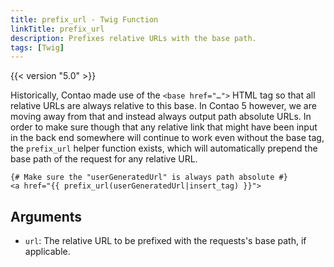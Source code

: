 ```yaml
---
title: prefix_url - Twig Function
linkTitle: prefix_url
description: Prefixes relative URLs with the base path.
tags: [Twig]
---
```


{{< version "5.0" >}}

Historically, Contao made use of the `<base href="…">` HTML tag so that all relative URLs are always relative to this
base. In Contao 5 however, we are moving away from that and instead always output path absolute URLs. In order to make
sure though that any relative link that might have been input in the back end somewhere will continue to work even
without the base tag, the `prefix_url` helper function exists, which will automatically prepend the base path of the
request for any relative URL.

```twig
{# Make sure the "userGeneratedUrl" is always path absolute #}
<a href="{{ prefix_url(userGeneratedUrl|insert_tag) }}">
```

## Arguments

* `url`: The relative URL to be prefixed with the requests's base path, if applicable.
